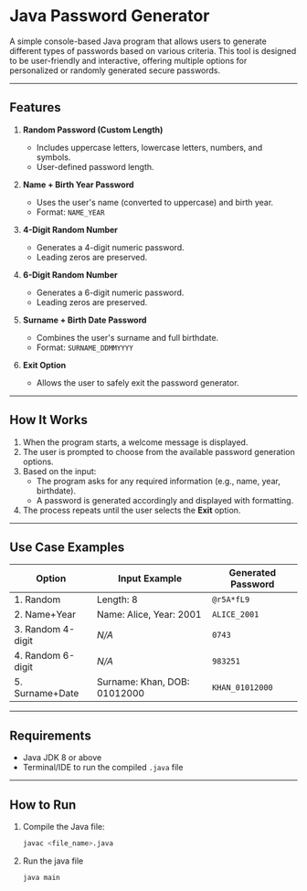 #  Java Password Generator

A simple console-based Java program that allows users to generate different types of passwords based on various criteria. This tool is designed to be user-friendly and interactive, offering multiple options for personalized or randomly generated secure passwords.

---

##  Features

1. **Random Password (Custom Length)**
   - Includes uppercase letters, lowercase letters, numbers, and symbols.
   - User-defined password length.

2. **Name + Birth Year Password**
   - Uses the user's name (converted to uppercase) and birth year.
   - Format: `NAME_YEAR`

3. **4-Digit Random Number**
   - Generates a 4-digit numeric password.
   - Leading zeros are preserved.

4. **6-Digit Random Number**
   - Generates a 6-digit numeric password.
   - Leading zeros are preserved.

5. **Surname + Birth Date Password**
   - Combines the user's surname and full birthdate.
   - Format: `SURNAME_DDMMYYYY`

6. **Exit Option**
   - Allows the user to safely exit the password generator.

---

##  How It Works

1. When the program starts, a welcome message is displayed.
2. The user is prompted to choose from the available password generation options.
3. Based on the input:
   - The program asks for any required information (e.g., name, year, birthdate).
   - A password is generated accordingly and displayed with formatting.
4. The process repeats until the user selects the **Exit** option.

---

##  Use Case Examples

| Option | Input Example | Generated Password |
|--------|----------------|--------------------|
| 1. Random | Length: 8     | `@r5A*fL9`         |
| 2. Name+Year | Name: Alice, Year: 2001 | `ALICE_2001` |
| 3. Random 4-digit | _N/A_ | `0743` |
| 4. Random 6-digit | _N/A_ | `983251` |
| 5. Surname+Date | Surname: Khan, DOB: 01012000 | `KHAN_01012000` |

---

##  Requirements

- Java JDK 8 or above
- Terminal/IDE to run the compiled `.java` file

---

##  How to Run

1. Compile the Java file:
   ```bash
   javac <file_name>.java
    ```
2. Run the java file
   ```bash
   java main
   ```
